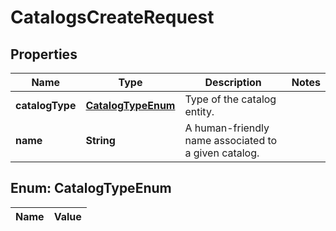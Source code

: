 

# CatalogsCreateRequest

## Properties

Name | Type | Description | Notes
------------ | ------------- | ------------- | -------------
**catalogType** | [**CatalogTypeEnum**](#CatalogTypeEnum) | Type of the catalog entity. | 
**name** | **String** | A human-friendly name associated to a given catalog. | 


## Enum: CatalogTypeEnum

Name | Value
---- | -----




